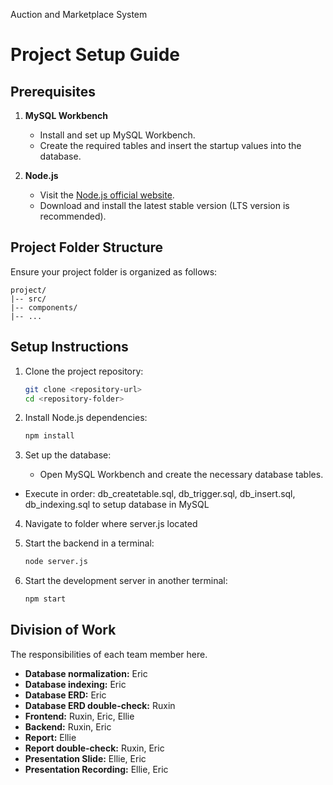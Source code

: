 Auction and Marketplace System


# Project Setup Guide

## Prerequisites

1. **MySQL Workbench**
   - Install and set up MySQL Workbench.
   - Create the required tables and insert the startup values into the database.

2. **Node.js**
   - Visit the [Node.js official website](https://nodejs.org/).
   - Download and install the latest stable version (LTS version is recommended).

## Project Folder Structure

Ensure your project folder is organized as follows:
```plaintext
project/
|-- src/
|-- components/
|-- ...
```

## Setup Instructions

1. Clone the project repository:
   ```bash
   git clone <repository-url>
   cd <repository-folder>
   ```

2. Install Node.js dependencies:
   ```bash
   npm install
   ```

3. Set up the database:
   - Open MySQL Workbench and create the necessary database tables.
  - Execute in order: db_createtable.sql, db_trigger.sql, db_insert.sql, db_indexing.sql to setup database in MySQL

4. Navigate to folder where server.js located

5. Start the backend in a terminal:
   ```bash
   node server.js
   ```

6. Start the development server in another terminal:
   ```bash
   npm start
   ```


## Division of Work

The responsibilities of each team member here.

- **Database normalization:** Eric
- **Database indexing:** Eric
- **Database ERD:** Eric
- **Database ERD double-check:** Ruxin
- **Frontend:** Ruxin, Eric, Ellie
- **Backend:** Ruxin, Eric
- **Report:** Ellie
- **Report double-check:** Ruxin, Eric
- **Presentation Slide:** Ellie, Eric
- **Presentation Recording:** Ellie, Eric
